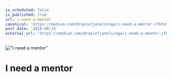 ```yaml
---
is_scheduled: false
is_published: true
url: i-need-a-mentor
canonical: 'https://medium.com/@roelofjanelsinga/i-need-a-mentor-cfbfe948c47e'
post_date: '2018-08-15'
external_url: 'https://medium.com/@roelofjanelsinga/i-need-a-mentor-cfbfe948c47e'
---
```


!["I need a mentor"](/images/articles/0_TcogNTpW0nsvsQaO.jpeg)

# I need a mentor